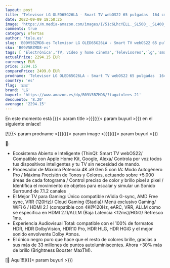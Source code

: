 ```yaml
---
layout: post
title: 'Televisor LG OLED65G26LA - Smart TV webOS22 65 pulgadas  164 cm  4K OLED evo Gallery Edition  Procesador Inteligente 4K a9 Gen 5 IA  compatible formatos HDR  HDR Dolby Vision  Dolby Atmos  TV Gaming'
date: 2022-09-09 18:50:25
image: 'https://m.media-amazon.com/images/I/51c6LhcYELL._SL500_._SL400_.jpg'
comments: true
category: ofertas
author: 'tole.es'
slug: 'B09V5BZMD8-es Televisor LG OLED65G26LA - Smart TV webOS22 65 pulgadas...'
sku: 'B09V5BZMD8-es'
tags: [ 'Electrónica','TV, vídeo y home cinema','Televisores','lg','smart','televisor','tv','🇪🇸', ]
actualPrice: 2294.15 EUR
currency: EUR
price: 2294.15
comparePrice: 2499.0 EUR
prodname: 'Televisor LG OLED65G26LA - Smart TV webOS22 65 pulgadas  164 cm  4K OLED evo Gallery Edition  Procesador Inteligente 4K a9 Gen 5 IA  compatible formatos HDR  HDR Dolby Vision  Dolby Atmos  TV Gaming'
country: 'es'
flag: '🇪🇸'
brand: 'LG'
buyurl: 'https://www.amazon.es/dp/B09V5BZMD8/?tag=tolees-21'
descuento: '8.20'
average: '2294.15'
---
```


En este momento está [{{< param title >}}]({{< param buyurl >}}) en el siguiente enlace!

[![{{< param prodname >}}]({{< param image >}})]({{< param buyurl >}})

🔎:

- Ecosistema Abierto e Inteligente (ThinQ): Smart TV webOS22/ Compatible con Apple Home Kit, Google, Alexa/ Controla por voz todos tus dispositivos inteligentes y tu TV sin necesidad de mando.
- Procesador de Máxima Potencia 4K a9 Gen 5 con IA: Modo Autogénero Pro / Máxima Precisión de Tonos y Colores, actuando sobre +5.000 áreas de cada fotograma / Control preciso de color y brillo pixel a pixel / Identifica el movimiento de objetos para escalar y simular un Sonido Surround de 7.1.2 canales
- El Mejor TV para Gaming: Único compatible nVidia G-sync, AMD Free sync, VRR (120Hz)/ Cloud Gaming (Stadia)/ Menú exclusivo Gaming/ WiFi 6 / HDMI 2.1 (compatible con 4K@120Hz, eARC, VRR, ALLM como se especifica en HDMI 2.1)/ALLM (Baja Latencia <12ms)/HGiG/ Refresco 1ms.
- Experiencia Audiovisual Total: compatible con el 100% de formatos HDR, HDR DolbyVision, HDR10 Pro, HDR HLG, HDR HGiG y el mejor sonido envolvente Dolby Atmos.
- El único negro puro que hace que el resto de colores brille, gracias a sus más de 33 millones de puntos autoluminiscentes. Ahora +30% más de brillo (Brightness Booster MaxTM).

[🛒 Aquí!!!]({{< param buyurl >}})
